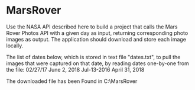 # MarsRover
Use the NASA API described here to build a project that calls the Mars Rover Photos API with a given day as input, returning corresponding photo images as output. The application should download and store each image locally.

The list of dates below, which is stored in text file "dates.txt", to pull the images that were captured on that date, by reading dates one-by-one from the file: 02/27/17 June 2, 2018 Jul-13-2016 April 31, 2018

The downloaded file has been Found in C:\MarsRover
